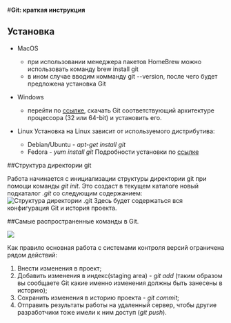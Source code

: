 #**Git: краткая инструкция**

## Установка

* MacOS
   - при  использовании менеджера пакетов HomeBrew можно использовать команду brew install git
   - в ином случае вводим комманду git --version, после чего будет предложена установка Git

* Windows
    - перейти по [ссылке](https://git-scm.com/download/win), скачать Git соответствующий архитектуре процессора (32 или 64-bit) и установить его.

* Linux
Установка на Linux зависит от используемого дистрибутива:
    - Debian/Ubuntu - _apt-get install git_
    - Fedora - _yum install git_
Подробности установки по [ссылке](https://git-scm.com/download/linux)        

##Структура директории git

Работа начинается с инициализации структуры директории git при помощи команды _git init_. Это создаст в текущем каталоге новый подкаталог _.git_ со следующим содержанием:
![Структура директории .git](https://habrastorage.org/getpro/habr/upload_files/c70/fa6/208/c70fa6208ebc363490186b7b7a867161.png)
Здесь будет содержаться вся конфигурация Git и история проекта.

##Самые распространенные команды в Git.

![](https://habrastorage.org/r/w1560/getpro/habr/upload_files/dfc/c68/df2/dfcc68df2d9384b1ad2c73e873f66af1.png)

Как правило основная работа с системами контроля версий ограничена рядом действий:
1. Внести изменения в проект;
2. Добавить изменения в индекс(staging area) - _git add_ (таким образом вы сообщаете Git какие именно изменения должны быть занесены в историю);
3. Сохранить изменения в историю проекта - _git commit_;
4. Отправить результаты работы на удаленный сервер, чтобы другие разработчики тоже имели к ним доступ (_git push_).
